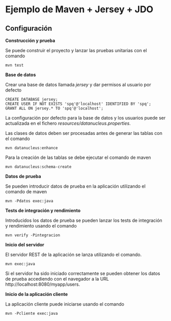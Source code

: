 Ejemplo de Maven + Jersey + JDO
===============================

Configuración
------------- 

**Construcción y prueba**

Se puede construir el proyecto y lanzar las pruebas unitarias con el comando

    mvn test

**Base de datos**

Crear una base de datos llamada *jersey* y dar permisos al usuario por defecto

    CREATE DATABASE jersey;
    CREATE USER IF NOT EXISTS 'spq'@'localhost' IDENTIFIED BY 'spq';
    GRANT ALL ON jersey.* TO 'spq'@'localhost';

La configuración por defecto para la base de datos y los usuarios puede ser actualizada en el fichero *resources/datanucleus.properties*.

Las clases de datos deben ser procesadas antes de generar las tablas con el comando 

    mvn datanucleus:enhance

Para la creación de las tablas se debe ejecutar el comando de maven

    mvn datanucleus:schema-create

**Datos de prueba**

Se pueden introducir datos de prueba en la aplicación utilizando el comando de maven

    mvn -Pdatos exec:java

**Tests de integración y rendimiento**

Introducidos los datos de prueba se pueden lanzar los tests de integración y rendimiento usando el comando

    mvn verify -Pintegracion

**Inicio del servidor**

El servidor REST de la aplicación se lanza utilizando el comando.

    mvn exec:java

Si el servidor ha sido iniciado correctamente se pueden obtener los datos de prueba accediendo con el navegador a la URL http://localhost:8080/myapp/users.


**Inicio de la aplicación cliente**

La aplicación cliente puede iniciarse usando el comando

    mvn -Pcliente exec:java